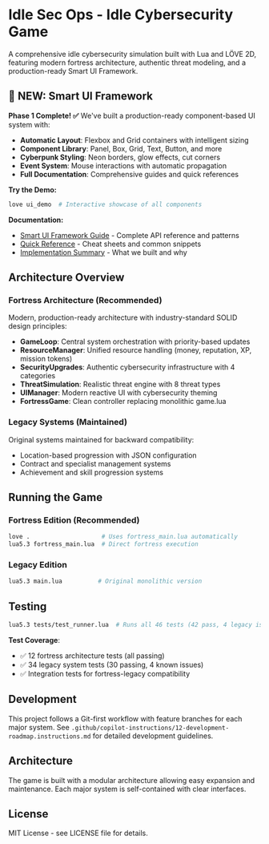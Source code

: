 # Idle Sec Ops - Idle Cybersecurity Game

A comprehensive idle cybersecurity simulation built with Lua and LÖVE 2D, featuring modern fortress architecture, authentic threat modeling, and a production-ready Smart UI Framework.

## 🎨 NEW: Smart UI Framework

**Phase 1 Complete! ✅** We've built a production-ready component-based UI system with:

- **Automatic Layout**: Flexbox and Grid containers with intelligent sizing
- **Component Library**: Panel, Box, Grid, Text, Button, and more
- **Cyberpunk Styling**: Neon borders, glow effects, cut corners
- **Event System**: Mouse interactions with automatic propagation
- **Full Documentation**: Comprehensive guides and quick references

**Try the Demo:**
```bash
love ui_demo  # Interactive showcase of all components
```

**Documentation:**
- [Smart UI Framework Guide](docs/SMART_UI_FRAMEWORK.md) - Complete API reference and patterns
- [Quick Reference](docs/SMART_UI_QUICK_REFERENCE.md) - Cheat sheets and common snippets
- [Implementation Summary](docs/UI_IMPLEMENTATION_SUMMARY.md) - What we built and why

## Architecture Overview

### Fortress Architecture (Recommended)
Modern, production-ready architecture with industry-standard SOLID design principles:

- **GameLoop**: Central system orchestration with priority-based updates
- **ResourceManager**: Unified resource handling (money, reputation, XP, mission tokens)
- **SecurityUpgrades**: Authentic cybersecurity infrastructure with 4 categories
- **ThreatSimulation**: Realistic threat engine with 8 threat types
- **UIManager**: Modern reactive UI with cybersecurity theming
- **FortressGame**: Clean controller replacing monolithic game.lua

### Legacy Systems (Maintained)
Original systems maintained for backward compatibility:
- Location-based progression with JSON configuration
- Contract and specialist management systems
- Achievement and skill progression systems

## Running the Game

### Fortress Edition (Recommended)
```bash
love .                    # Uses fortress_main.lua automatically
lua5.3 fortress_main.lua  # Direct fortress execution
```

### Legacy Edition  
```bash
lua5.3 main.lua          # Original monolithic version
```

## Testing

```bash
lua5.3 tests/test_runner.lua  # Runs all 46 tests (42 pass, 4 legacy issues)
```

**Test Coverage**:
- ✅ 12 fortress architecture tests (all passing)
- ✅ 34 legacy system tests (30 passing, 4 known issues)
- ✅ Integration tests for fortress-legacy compatibility

## Development

This project follows a Git-first workflow with feature branches for each major system. See `.github/copilot-instructions/12-development-roadmap.instructions.md` for detailed development guidelines.

## Architecture

The game is built with a modular architecture allowing easy expansion and maintenance. Each major system is self-contained with clear interfaces.

## License

MIT License - see LICENSE file for details.